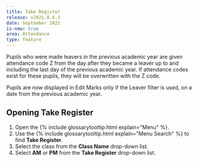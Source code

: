 ```yaml
---
title: Take Register
release: v2021.8.6.3
date: September 2021
is-new: true
area: Attendance
type: feature
---
```


Pupils who were made leavers in the previous academic year are given attendance code Z from the day after they became a leaver up to and including the last day of the previous academic year. If attendance codes exist for these pupils, they will be overwritten with the Z code.

Pupils are now displayed in Edit Marks only if the Leaver filter is used, on a date from the previous academic year.

## Opening Take Register

1. Open the {% include glossarytooltip.html explain="Menu" %}.
2. Use the {% include glossarytooltip.html explain="Menu Search" %} to find **Take Register**.
3. Select the class from the **Class Name** drop-down list.
4. Select **AM** or **PM** from the **Take Register** drop-down list.
